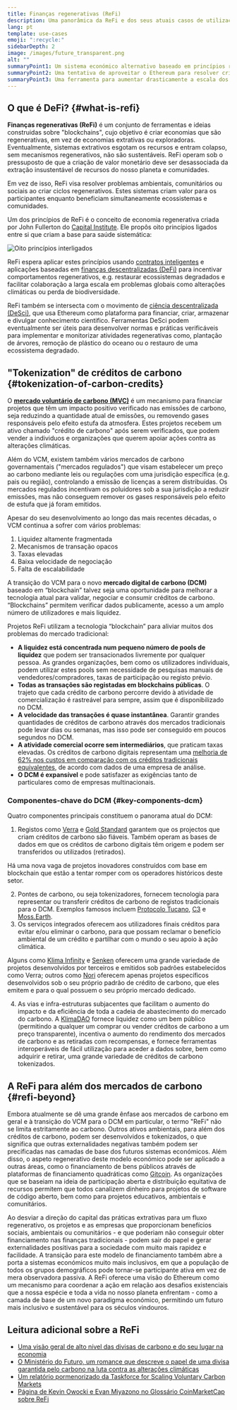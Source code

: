 ```yaml
---
title: Finanças regenerativas (ReFi)
description: Uma panorâmica da ReFi e dos seus atuais casos de utilização.
lang: pt
template: use-cases
emoji: ":recycle:"
sidebarDepth: 2
image: /images/future_transparent.png
alt: ""
summaryPoint1: Um sistema económico alternativo baseado em princípios regenerativos
summaryPoint2: Uma tentativa de aproveitar o Ethereum para resolver crises de coordenação a nível mundial, como as alterações climáticas
summaryPoint3: Uma ferramenta para aumentar drasticamente a escala dos ativos de benefícios ecológicos, como créditos de carbono verificados
---
```


## O que é DeFi? {#what-is-refi}

**Finanças regenerativas (ReFi)** é um conjunto de ferramentas e ideias construidas sobre "blockchains", cujo objetivo é criar economias que são regenerativas, em vez de economias extrativas ou exploradoras. Eventualmente, sistemas extrativos esgotam os recursos e entram colapso, sem mecanismos regenerativos, não são sustentáveis. ReFi operam sob o pressuposto de que a criação de valor monetário deve ser desassociada da extração insustentável de recursos do nosso planeta e comunidades.

Em vez de isso, ReFi visa resolver problemas ambientais, comunitários ou sociais ao criar ciclos regenerativos. Estes sistemas criam valor para os participantes enquanto beneficiam simultaneamente ecossistemas e comunidades.

Um dos princípios de ReFi é o conceito de economia regenerativa criada por John Fullerton do [Capital Institute](https://capitalinstitute.org). Ele propôs oito princípios ligados entre si que criam a base para saúde sistemática:

![Oito princípios interligados](./refi-regenerative-economy-diagram.png)

ReFi espera aplicar estes princípios usando [contratos inteligentes](/developers/docs/smart-contracts/) e aplicações baseadas em [finanças descentralizadas (DeFi)](/defi/) para incentivar comportamentos regenerativos, e.g. restaurar ecossistemas degradados e facilitar colaboração a larga escala em problemas globais como alterações climáticas ou perda de biodiversidade.

ReFi também se intersecta com o movimento de [ciência descentralizada (DeSci)](/desci/), que usa Ethereum como plataforma para financiar, criar, armazenar e divulgar conhecimento cientifico. Ferramentas DeSci podem eventualmente ser úteis para desenvolver normas e práticas verificáveis para implementar e monitorizar atividades regenerativas como, plantação de árvores, remoção de plástico do oceano ou o restauro de uma ecossistema degradado.

## "Tokenization" de créditos de carbono {#tokenization-of-carbon-credits}

O **[ mercado voluntário de carbono (MVC)](https://climatefocus.com/so-what-voluntary-carbon-market-exactly/)** é um mecanismo para financiar projetos que têm um impacto positivo verificado nas emissões de carbono, seja reduzindo a quantidade atual de emissões, ou removendo gases responsáveis pelo efeito estufa da atmosfera. Estes projetos recebem um ativo chamado "crédito de carbono" após serem verificados, que podem vender a individuos e organizações que querem apoiar ações contra as alterações climáticas.

Além do VCM, existem também vários mercados de carbono governamentais ("mercados regulados") que visam estabelecer um preço ao carbono mediante leis ou regulações com uma jurisdição específica (e.g. pais ou região), controlando a emissão de licenças a serem distribuídas. Os mercados regulados incentivam os poluidores sob a sua jurisdição a reduzir emissões, mas não conseguem remover os gases responsáveis pelo efeito de estufa que já foram emitidos.

Apesar do seu desenvolvimento ao longo das mais recentes décadas, o VCM continua a sofrer com vários problemas:

1. Liquidez altamente fragmentada
2. Mecanismos de transação opacos
3. Taxas elevadas
4. Baixa velocidade de negociação
5. Falta de escalabilidade

A transição do VCM para o novo **mercado digital de carbono (DCM)** baseado em “blockchain” talvez seja uma oportunidade para melhorar a tecnologia atual para validar, negociar e consumir créditos de carbono. “Blockchains” permitem verificar dados publicamente, acesso a um amplo número de utilizadores e mais liquidez.

Projetos ReFi utilizam a tecnologia “blockchain” para aliviar muitos dos problemas do mercado tradicional:

- **A liquidez está concentrada num pequeno número de pools de liquidez** que podem ser transacionados livremente por qualquer pessoa. As grandes organizações, bem como os utilizadores individuais, podem utilizar estes pools sem necessidade de pesquisas manuais de vendedores/compradores, taxas de participação ou registo prévio.
- **Todas as transações são registadas em blockchains públicas**. O trajeto que cada crédito de carbono percorre devido à atividade de comercialização é rastreável para sempre, assim que é disponibilizado no DCM.
- **A velocidade das transações é quase instantânea**. Garantir grandes quantidades de créditos de carbono através dos mercados tradicionais pode levar dias ou semanas, mas isso pode ser conseguido em poucos segundos no DCM.
- **A atividade comercial ocorre sem intermediários**, que praticam taxas elevadas. Os créditos de carbono digitais representam uma [melhoria de 62% nos custos em comparação com os créditos tradicionais equivalentes](https://www.klimadao.finance/blog/klimadao-analysis-of-the-base-carbon-tonne), de acordo com dados de uma empresa de análise.
- **O DCM é expansível** e pode satisfazer as exigências tanto de particulares como de empresas multinacionais.

### Componentes-chave do DCM {#key-components-dcm}

Quatro componentes principais constituem o panorama atual do DCM:

1. Registos como [Verra](https://verra.org/project/vcs-program/registry-system/) e [Gold Standard](https://www.goldstandard.org/) garantem que os projectos que criam créditos de carbono são fiáveis. Também operam as bases de dados em que os créditos de carbono digitais têm origem e podem ser transferidos ou utilizados (retirados).

Há uma nova vaga de projetos inovadores construídos com base em blockchain que estão a tentar romper com os operadores históricos deste setor.

2. Pontes de carbono, ou seja tokenizadores, fornecem tecnologia para representar ou transferir créditos de carbono de registos tradicionais para o DCM. Exemplos famosos incluem [Protocolo Tucano](https://toucan.earth/), [C3](https://c3.app/) e [Moss.Earth](https://moss.earth/).
3. Os serviços integrados oferecem aos utilizadores finais créditos para evitar e/ou eliminar o carbono, para que possam reclamar o benefício ambiental de um crédito e partilhar com o mundo o seu apoio à ação climática.

Alguns como [Klima Infinity](https://www.klimadao.finance/infinity) e [Senken](https://senken.io/) oferecem uma grande variedade de projetos desenvolvidos por terceiros e emitidos sob padrões estabelecidos como Verra; outros como [Nori](https://nori.com/) oferecem apenas projetos específicos desenvolvidos sob o seu próprio padrão de crédito de carbono, que eles emitem e para o qual possuem o seu próprio mercado dedicado.

4. As vias e infra-estruturas subjacentes que facilitam o aumento do impacto e da eficiência de toda a cadeia de abastecimento do mercado do carbono. A [KlimaDAO](http://klimadao.finance/) fornece liquidez como um bem público (permitindo a qualquer um comprar ou vender créditos de carbono a um preço transparente), incentiva o aumento do rendimento dos mercados de carbono e as retiradas com recompensas, e fornece ferramentas interoperáveis de fácil utilização para aceder a dados sobre, bem como adquirir e retirar, uma grande variedade de créditos de carbono tokenizados.

## A ReFi para além dos mercados de carbono {#refi-beyond}

Embora atualmente se dê uma grande ênfase aos mercados de carbono em geral e à transição do VCM para o DCM em particular, o termo "ReFi" não se limita estritamente ao carbono. Outros ativos ambientais, para além dos créditos de carbono, podem ser desenvolvidos e tokenizados, o que significa que outras externalidades negativas também podem ser precificadas nas camadas de base dos futuros sistemas económicos. Além disso, o aspeto regenerativo deste modelo económico pode ser aplicado a outras áreas, como o financiamento de bens públicos através de plataformas de financiamento quadráticas como [Gitcoin](https://gitcoin.co/). As organizações que se baseiam na ideia de participação aberta e distribuição equitativa de recursos permitem que todos canalizem dinheiro para projetos de software de código aberto, bem como para projetos educativos, ambientais e comunitários.

Ao desviar a direção do capital das práticas extrativas para um fluxo regenerativo, os projetos e as empresas que proporcionam benefícios sociais, ambientais ou comunitários - e que poderiam não conseguir obter financiamento nas finanças tradicionais - podem sair do papel e gerar externalidades positivas para a sociedade com muito mais rapidez e facilidade. A transição para este modelo de financiamento também abre a porta a sistemas económicos muito mais inclusivos, em que a população de todos os grupos demográficos pode tornar-se participante ativa em vez de mera observadora passiva. A ReFi oferece uma visão do Ethereum como um mecanismo para coordenar a ação em relação aos desafios existenciais que a nossa espécie e toda a vida no nosso planeta enfrentam - como a camada de base de um novo paradigma económico, permitindo um futuro mais inclusivo e sustentável para os séculos vindouros.

## Leitura adicional sobre a ReFi

- [Uma visão geral de alto nível das divisas de carbono e do seu lugar na economia](https://www.klimadao.finance/blog/the-vision-of-a-carbon-currency)
- [O Ministério do Futuro, um romance que descreve o papel de uma divisa garantida pelo carbono na luta contra as alterações climáticas](https://en.wikipedia.org/wiki/The_Ministry_for_the_Future)
- [Um relatório pormenorizado da Taskforce for Scaling Voluntary Carbon Markets](https://www.iif.com/Portals/1/Files/TSVCM_Report.pdf)
- [Página de Kevin Owocki e Evan Miyazono no Glossário CoinMarketCap sobre ReFi](https://coinmarketcap.com/alexandria/glossary/regenerative-finance-refi)
